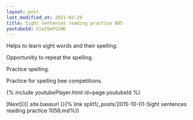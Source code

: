 ```yaml
---
layout: post
last_modified_at: 2021-03-29
title: Sight sentences reading practice 885
youtubeId: Glw2SmFGJWE
---
```

 
 
Helps to learn sight words and their spelling.

Opportunitiy to repeat the spelling. 

Practice spelling. 
 
Practice for spelling bee competitions. 
 
{% include youtubePlayer.html id=page.youtubeId %}
 
 

[Next]({{ site.baseurl }}{% link  split1/_posts/2015-10-01-Sight sentences reading practice 1056.md%})
 
